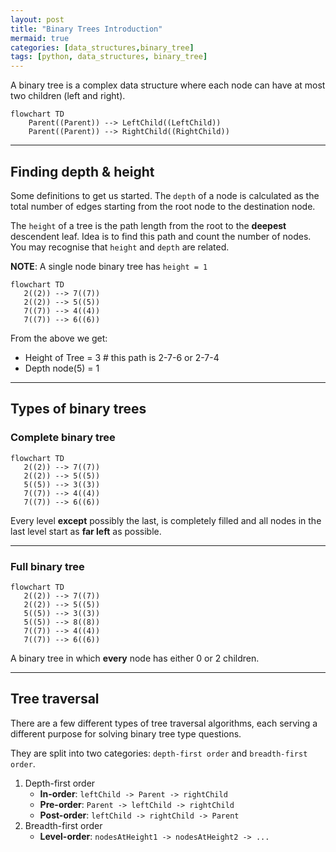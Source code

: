 ```yaml
---
layout: post
title: "Binary Trees Introduction"
mermaid: true
categories: [data_structures,binary_tree]
tags: [python, data_structures, binary_tree]
---
```


A binary tree is a complex data structure where each node can have at most two children (left and right).

```mermaid
flowchart TD
    Parent((Parent)) --> LeftChild((LeftChild))
    Parent((Parent)) --> RightChild((RightChild))
```

--- 

## Finding depth & height 

Some definitions to get us started. The ``depth`` of a node is calculated as the total number of edges starting from the root node to the destination node.

The ``height`` of a tree is the path length from the root to the **deepest** descendent leaf. Idea is to find this path and count the number of nodes. You may recognise that ``height`` and ``depth`` are related.

**NOTE**: A single node binary tree has ``height = 1``


```mermaid
flowchart TD
   2((2)) --> 7((7))
   2((2)) --> 5((5))
   7((7)) --> 4((4))
   7((7)) --> 6((6)) 
```

From the above we get:

* Height of Tree = 3  # this path is 2-7-6 or 2-7-4
* Depth node(5) = 1

---

## Types of binary trees

### Complete binary tree

```mermaid
flowchart TD
   2((2)) --> 7((7))
   2((2)) --> 5((5))
   5((5)) --> 3((3))
   7((7)) --> 4((4))
   7((7)) --> 6((6)) 
```

Every level **except** possibly the last, is completely filled and all nodes in the last level start as **far left** as possible.

---
### Full binary tree 

```mermaid
flowchart TD
   2((2)) --> 7((7))
   2((2)) --> 5((5))
   5((5)) --> 3((3))
   5((5)) --> 8((8))
   7((7)) --> 4((4))
   7((7)) --> 6((6)) 
```

A binary tree in which **every** node has either 0 or 2 children.

--- 

## Tree traversal

There are a few different types of tree traversal algorithms, each serving a different purpose for solving binary tree type questions.

They are split into two categories: `depth-first order` and `breadth-first order`.

1. Depth-first order
    - **In-order**: ``leftChild -> Parent -> rightChild``
    - **Pre-order**: ``Parent -> leftChild -> rightChild``
    - **Post-order**: ``leftChild -> rightChild -> Parent``
2. Breadth-first order
    - **Level-order**: ``nodesAtHeight1 -> nodesAtHeight2 -> ...``
